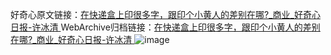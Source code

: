 好奇心原文链接：[在快递盒上印很多字，跟印个小黄人的差别在哪?_商业_好奇心日报-许冰清 ](https://www.qdaily.com/articles/11540.html)
WebArchive归档链接：[在快递盒上印很多字，跟印个小黄人的差别在哪?_商业_好奇心日报-许冰清 ](http://web.archive.org/web/20190623170709/https://www.qdaily.com/articles/11540.html)
![image](http://ww3.sinaimg.cn/large/007d5XDply1g3wabbzomgj30u0472b29)
